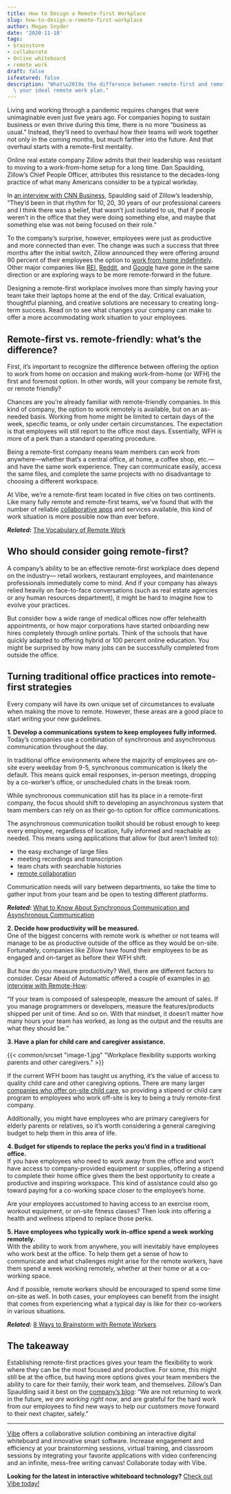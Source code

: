 ```yaml
---
title: How to Design a Remote-first Workplace
slug: how-to-design-a-remote-first-workplace
author: Megan Snyder
date: '2020-11-18'
tags:
- brainstorm
- collaborate
- Online whiteboard
- remote work
draft: false
isfeatured: false
description: "What\u2019s the difference between remote-first and remote-friendly? Learn that and more helpful tips to design\
  \ your ideal remote work plan."
---
```


Living and working through a pandemic requires changes that were unimaginable even just five years ago. For companies hoping to sustain business or even thrive during this time, there is no more “business as usual.” Instead, they’ll need to overhaul how their teams will work together not only in the coming months, but much farther into the future. And that overhaul starts with a remote-first mentality.

Online real estate company Zillow admits that their leadership was resistant to moving to a work-from-home setup for a long time. Dan Spaulding, Zillow’s Chief People Officer, attributes this resistance to the decades-long practice of what many Americans consider to be a typical workday.

In [an interview with CNN Business](https://www.cnn.com/2020/08/13/success/zillow-work-from-home/index.html), Spaulding said of Zillow’s leadership, “They’d been in that rhythm for 10, 20, 30 years of our professional careers and I think there was a belief, that wasn’t just isolated to us, that if people weren’t in the office that they were doing something else, and maybe that something else was not being focused on their role.”

To the company’s surprise, however, employees were just as productive and more connected than ever. The change was such a success that three months after the initial switch, Zillow announced they were offering around 90 percent of their employees the option to [work from home indefinitely](https://www.geekwire.com/2020/zillow-allow-90-employees-work-home-indefinitely-pandemic-debunks-old-ways/). Other major companies like [REI](https://www.rei.com/blog/rei-news/evolving-the-future-of-headquarters-work), [Reddit](https://techcrunch.com/2020/10/27/reddit-will-allow-employees-to-work-from-anywhere-going-forward/), and [Google](https://www.npr.org/sections/coronavirus-live-updates/2020/07/27/895734132/google-employees-can-work-from-home-until-july-2021) have gone in the same direction or are exploring ways to be more remote-forward in the future.

Designing a remote-first workplace involves more than simply having your team take their laptops home at the end of the day. Critical evaluation, thoughtful planning, and creative solutions are necessary to creating long-term success. Read on to see what changes your company can make to offer a more accommodating work situation to your employees.

## Remote-first vs. remote-friendly: what’s the difference?

First, it’s important to recognize the difference between offering the option to work from home on occasion and making work-from-home (or WFH) the first and foremost option. In other words, will your company be remote first, or remote friendly?

Chances are you’re already familiar with remote-friendly companies. In this kind of company, the option to work remotely is available, but on an as-needed basis. Working from home might be limited to certain days of the week, specific teams, or only under certain circumstances. The expectation is that employees will still report to the office most days. Essentially, WFH is more of a perk than a standard operating procedure.

Being a remote-first company means team members can work from anywhere—whether that’s a central office, at home, a coffee shop, etc.—and have the same work experience. They can communicate easily, access the same files, and complete the same projects with no disadvantage to choosing a different workspace.

At Vibe, we’re a remote-first team located in five cities on two continents. Like many fully remote and remote-first teams, we’ve found that with the number of reliable [collaborative apps](https://vibe.us/software/) and services available, this kind of work situation is more possible now than ever before.

***Related:*** [The Vocabulary of Remote Work](https://vibe.us/blog/the-vocabulary-of-remote-work/)

## Who should consider going remote-first?

A company’s ability to be an effective remote-first workplace does depend on the industry— retail workers, restaurant employees, and maintenance professionals immediately come to mind. And if your company has always relied heavily on face-to-face conversations (such as real estate agencies or any human resources department), it might be hard to imagine how to evolve your practices.

But consider how a wide range of medical offices now offer telehealth appointments, or how major corporations have started onboarding new hires completely through online portals. Think of the schools that have quickly adapted to offering hybrid or 100 percent online education. You might be surprised by how many jobs can be successfully completed from outside the office.

## Turning traditional office practices into remote-first strategies

Every company will have its own unique set of circumstances to evaluate when making the move to remote. However, these areas are a good place to start writing your new guidelines.

**1. Develop a communications system to keep employees fully informed.**  
Today’s companies use a combination of synchronous and asynchronous communication throughout the day.

In traditional office environments where the majority of employees are on-site every weekday from 9-5, synchronous communication is likely the default. This means quick email responses, in-person meetings, dropping by a co-worker’s office, or unscheduled chats in the break room.

While synchronous communication still has its place in a remote-first company, the focus should shift to developing an asynchronous system that team members can rely on as their go-to option for office communications.

The asynchronous communication toolkit should be robust enough to keep every employee, regardless of location, fully informed and reachable as needed. This means using applications that allow for (but aren’t limited to):

- the easy exchange of large files
- meeting recordings and transcription
- team chats with searchable histories
- [remote collaboration](https://vibe.us/lp/scenario-remote/)

Communication needs will vary between departments, so take the time to gather input from your team and be open to testing different platforms.

***Related:*** [What to Know About Synchronous Communication and Asynchronous Communication](https://vibe.us/blog/what-you-need-to-know-about-synchronous-and-asynchronous-communication/)

**2. Decide how productivity will be measured.**  
One of the biggest concerns with remote work is whether or not teams will manage to be as productive outside of the office as they would be on-site. Fortunately, companies like Zillow have found their employees to be as engaged and on-target as before their WFH shift.

But how do you measure productivity? Well, there are different factors to consider. Cesar Abeid of Automattic offered a couple of examples in [an interview with Remote-How](https://remote-how.com/blog/10-mistakes-to-avoid-when-managing-a-virtual-team):

“If your team is composed of salespeople, measure the amount of sales. If you manage programmers or developers, measure the features/products shipped per unit of time. And so on. With that mindset, it doesn’t matter how many hours your team has worked, as long as the output and the results are what they should be.”

**3. Have a plan for child care and caregiver assistance.**

{{< common/srcset "image-1.jpg" "Workplace flexibility supports working parents and other caregivers." >}}

If the current WFH boom has taught us anything, it’s the value of access to quality child care and other caregiving options. There are many larger [companies who offer on-site child care](https://business.linkedin.com/talent-solutions/blog/company-culture/2019/why-patagonia-offers-onsite-child-care), so providing a stipend or child care program to employees who work off-site is key to being a truly remote-first company.

Additionally, you might have employees who are primary caregivers for elderly parents or relatives, so it’s worth considering a general caregiving budget to help them in this area of life.

**4. Budget for stipends to replace the perks you’d find in a traditional office.**  
If you have employees who need to work away from the office and won’t have access to company-provided equipment or supplies, offering a stipend to complete their home office gives them the best opportunity to create a productive and inspiring workspace. This kind of assistance could also go toward paying for a co-working space closer to the employee’s home.

Are your employees accustomed to having access to an exercise room, workout equipment, or on-site fitness classes? Then look into offering a health and wellness stipend to replace those perks.

**5. Have employees who typically work in-office spend a week working remotely.**  
With the ability to work from anywhere, you will inevitably have employees who work best at the office. To help them get a sense of how to communicate and what challenges might arise for the remote workers, have them spend a week working remotely, whether at their home or at a co-working space.

And if possible, remote workers should be encouraged to spend some time on-site as well. In both cases, your employees can benefit from the insight that comes from experiencing what a typical day is like for their co-workers in various situations.

***Related:*** [8 Ways to Brainstorm with Remote Workers](https://vibe.us/blog/8-ways-to-brainstorm-with-remote-workers/)

## The takeaway

Establishing remote-first practices gives your team the flexibility to work where they can be the most focused and productive. For some, this might still be at the office, but having more options gives your team members the ability to care for their family, their work team, and themselves. Zillow’s Dan Spaulding said it best on the [company’s blog](https://www.zillowgroup.com/news/zillow-announces-indefinite-work-from-home-policy/): “We are not returning to work in the future, *we are working right now*, and are grateful for the hard work from our employees to find new ways to help our customers move forward to their next chapter, safely.” 



---

[Vibe](https://vibe.us/) offers a collaborative solution combining an interactive digital whiteboard and innovative smart software. Increase engagement and efficiency at your brainstorming sessions, virtual training, and classroom sessions by integrating your favorite applications with video conferencing and an infinite, mess-free writing canvas! Collaborate today with Vibe.

**Looking for the latest in interactive whiteboard technology?** [Check out Vibe today!](https://vibe.us/order/)
